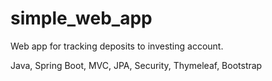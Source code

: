 # simple_web_app

Web app for tracking deposits to investing account.

Java, Spring Boot, MVC, JPA, Security, Thymeleaf, Bootstrap

